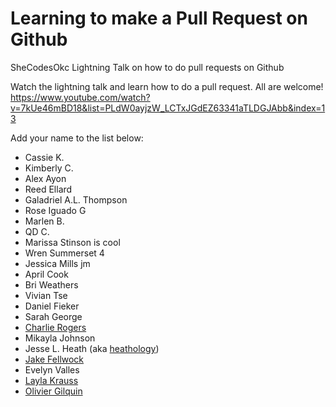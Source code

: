 # Learning to make a Pull Request on Github

SheCodesOkc Lightning Talk on how to do pull requests on Github

Watch the lightning talk and learn how to do a pull request. All are welcome!
https://www.youtube.com/watch?v=7kUe46mBD18&list=PLdW0ayjzW_LCTxJGdEZ63341aTLDGJAbb&index=13

Add your name to the list below:

* Cassie K.
* Kimberly C.
* Alex Ayon
* Reed Ellard
* Galadriel A.L. Thompson 
* Rose Iguado G
* Marlen B.
* QD  C.
* Marissa Stinson is cool
* Wren Summerset 4
* Jessica Mills jm
* April Cook
* Bri Weathers
* Vivian Tse
* Daniel Fieker
* Sarah George
* [Charlie Rogers](https://www.mister-rogers.com) 
* Mikayla Johnson
* Jesse L. Heath (aka [heathology](https://github.com/heathology))
* [Jake Fellwock](https://www.github.com/jakefellwock/)
* Evelyn Valles
* [Layla Krauss](https://github.com/laylark)
* [Olivier Gilquin](https://github.com/Olivier-OG)
